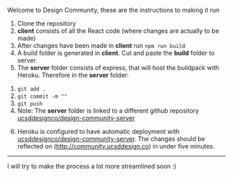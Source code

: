 Welcome to Design Community, these are the instructions to making it run
1. Clone the repository
2. **client** consists of all the React code (where changes are actually to be made)
3. After changes have been made in **client** run ```npm run build```
4. A build folder is generated in **client**. Cut and paste the **build** folder to server. 
5. The **server** folder consists of express, that will host the buildpack with Heroku. Therefore in the **server** folder: 
>
1. ```git add .```
2. ```git commit -m ""```
3. ```git push```
4. Note: The **server** folder is linked to a different github repository [ucsddesignco/design-community-server](<https://www.github.com/ucsddesignco/design-community-server>)
>
6. Heroku is configured to have automatic deployment with [ucsddesignco/design-community-server](<https://www.github.com/ucsddesignco/design-community-server>). The changes should be reflected on (<http://community.ucsddesign.co>) in under five minutes. 
- - - - 
I will try to make the process a lot more streamlined soon :) 
  
  
